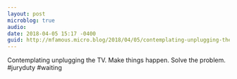 ```yaml
---
layout: post
microblog: true
audio: 
date: 2018-04-05 15:17 -0400
guid: http://mfamous.micro.blog/2018/04/05/contemplating-unplugging-the.html
---
```

Contemplating unplugging the TV. Make things happen. Solve the problem. #juryduty #waiting
